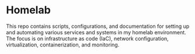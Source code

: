 # Homelab

This repo contains scripts, configurations, and documentation for setting up and automating various services and systems
in my homelab environment. The focus is on infrastructure as code (IaC), network configuration, virtualization,
containerization, and monitoring.

